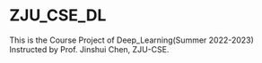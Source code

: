 # ZJU_CSE_DL  
This is the Course Project of Deep_Learning(Summer 2022-2023)  
Instructed by Prof. Jinshui Chen, ZJU-CSE.  
